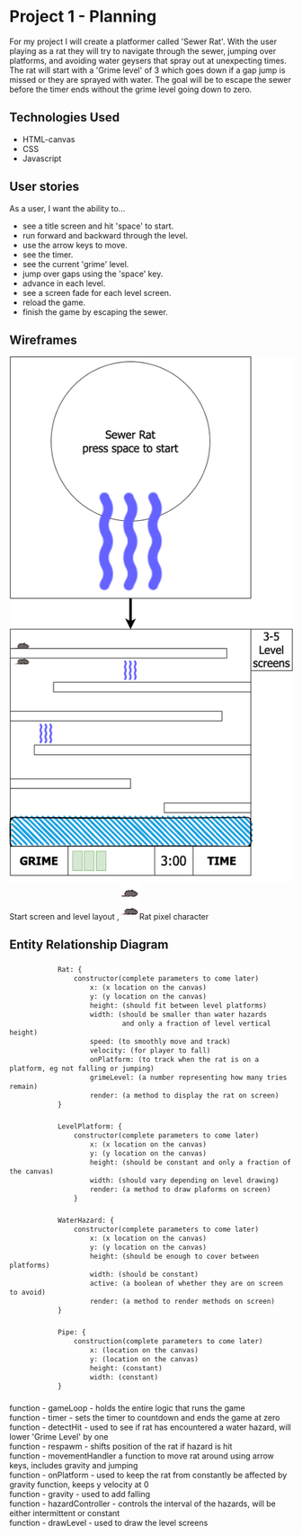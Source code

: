 # Project 1 - Planning

For my project I will create a platformer called 'Sewer Rat'.
With the user playing as a rat they will try to navigate through the sewer, jumping over platforms, and avoiding water geysers that spray out at unexpecting times. The rat will start with a 'Grime level' of 3 which goes down if a gap jump is missed or they are sprayed with water. The goal will be to escape the sewer before the timer ends without the grime level going down to zero.

## Technologies Used
- HTML-canvas  
- CSS  
- Javascript

## User stories
As a user, I want the ability to...  
* see a title screen and hit 'space' to start.  
* run forward and backward through the level.  
* use the arrow keys to move.  
* see the timer.  
* see the current 'grime' level.
* jump over gaps using the 'space' key.  
* advance in each level.  
* see a screen fade for each level screen.  
* reload the game.  
* finish the game by escaping the sewer.  

## Wireframes
![sewer-rat-wireframe](/sewer-rat-wireframe.png)Start screen and level layout
,
![rat](/rat.png)Rat pixel character

## Entity Relationship Diagram
###
                Rat: {
                    constructor(complete parameters to come later)
                        x: (x location on the canvas)  
                        y: (y location on the canvas)  
                        height: (should fit between level platforms)  
                        width: (should be smaller than water hazards  
                                and only a fraction of level vertical height)  
                        speed: (to smoothly move and track)  
                        velocity: (for player to fall)  
                        onPlatform: (to track when the rat is on a platform, eg not falling or jumping)  
                        grimeLevel: (a number representing how many tries remain)  
                        render: (a method to display the rat on screen)  
                }
###
                LevelPlatform: {  
                    constructor(complete parameters to come later)  
                        x: (x location on the canvas)  
                        y: (y location on the canvas)  
                        height: (should be constant and only a fraction of the canvas)  
                        width: (should vary depending on level drawing)  
                        render: (a method to draw plaforms on screen)  
                    }
###
                WaterHazard: {  
                    constructor(complete parameters to come later)  
                        x: (x location on the canvas)  
                        y: (y location on the canvas)  
                        height: (should be enough to cover between platforms)  
                        width: (should be constant)  
                        active: (a boolean of whether they are on screen to avoid)  
                        render: (a method to render methods on screen)  
                }
###
                Pipe: {
                    construction(complete parameters to come later)  
                        x: (location on the canvas)  
                        y: (location on the canvas)  
                        height: (constant)  
                        width: (constant)  
                }
###
function - gameLoop - holds the entire logic that runs the game  
function - timer - sets the timer to countdown and ends the game at zero  
function - detectHit - used to see if rat has encountered a water hazard, will lower 'Grime Level' by one  
function - respawm - shifts position of the rat if hazard is hit  
function - movementHandler a function  to move rat around using arrow keys, includes gravity and jumping  
function - onPlatform - used to keep the rat from constantly be affected by gravity function, keeps y velocity at 0  
function - gravity - used to add falling  
function - hazardController - controls the interval of the hazards, will be either intermittent or constant  
function - drawLevel - used to draw the level screens  


